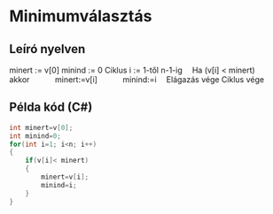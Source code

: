 # Minimumválasztás

## Leíró nyelven

minert := v[0]
minind := 0
Ciklus i := 1-től n-1-ig
&emsp;Ha (v[i] < minert)
&emsp;&emsp;akkor
&emsp;&emsp;&emsp;minert:=v[i]
&emsp;&emsp;&emsp;minind:=i
&emsp;Elágazás vége
Ciklus vége

## Példa kód (C#)

```cs
int minert=v[0];
int minind=0;
for(int i=1; i<n; i++)
{
    if(v[i]< minert)
    {
        minert=v[i];
        minind=i;
    }
}
```
